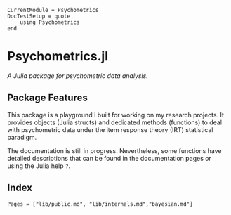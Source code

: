 ```@meta
CurrentModule = Psychometrics
DocTestSetup = quote
    using Psychometrics
end
```
# Psychometrics.jl

*A Julia package for psychometric data analysis.*

## Package Features

This package is a playground I built for working on my research projects. It provides objects (Julia structs) and dedicated methods (functions) to deal with psychometric data under the item response theory (IRT) statistical paradigm.

The documentation is still in progress. Nevertheless, some functions have detailed descriptions that can be found in the documentation pages or using the Julia help `?`.

## Index

```@contents
Pages = ["lib/public.md", "lib/internals.md","bayesian.md"]
```





